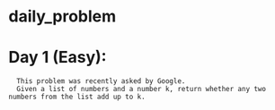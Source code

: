 # daily_problem
#
# Day 1 (Easy):
      This problem was recently asked by Google.
      Given a list of numbers and a number k, return whether any two numbers from the list add up to k.
